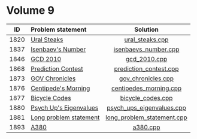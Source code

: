 # Volume 9

|  ID  |     Problem statement      |            Solution            |
|:----:|:---------------------------|:------------------------------:|
| 1820 | [Ural Steaks][]            | [ural_steaks.cpp][]            |
| 1837 | [Isenbaev's Number][]      | [isenbaevs_number.cpp][]       |
| 1846 | [GCD 2010][]               | [gcd_2010.cpp][]               |
| 1868 | [Prediction Contest][]     | [prediction_contest.cpp][]     |
| 1873 | [GOV Chronicles][]         | [gov_chronicles.cpp][]         |
| 1876 | [Centipede's Morning][]    | [centipedes_morning.cpp][]     |
| 1877 | [Bicycle Codes][]          | [bicycle_codes.cpp][]          |
| 1880 | [Psych Up's Eigenvalues][] | [psych_ups_eigenvalues.cpp][]  |
| 1881 | [Long problem statement][] | [long_problem_statement.cpp][] |
| 1893 | [A380][]                   | [a380.cpp][]                   |

[Ural Steaks]:            http://acm.timus.ru/problem.aspx?space=1&num=1820
[Isenbaev's Number]:      http://acm.timus.ru/problem.aspx?space=1&num=1837
[GCD 2010]:               http://acm.timus.ru/problem.aspx?space=1&num=1846
[Prediction Contest]:     http://acm.timus.ru/problem.aspx?space=1&num=1868
[GOV Chronicles]:         http://acm.timus.ru/problem.aspx?space=1&num=1873
[Centipede's Morning]:    http://acm.timus.ru/problem.aspx?space=1&num=1876
[Bicycle Codes]:          http://acm.timus.ru/problem.aspx?space=1&num=1877
[Psych Up's Eigenvalues]: http://acm.timus.ru/problem.aspx?space=1&num=1880
[Long Problem statement]: http://acm.timus.ru/problem.aspx?space=1&num=1881
[A380]:                   http://acm.timus.ru/problem.aspx?space=1&num=1893

[ural_steaks.cpp]:            ural_steaks.cpp
[isenbaevs_number.cpp]:       isenbaevs_number.cpp
[gcd_2010.cpp]:               gcd_2010.cpp
[prediction_contest.cpp]:     prediction_contest.cpp
[gov_chronicles.cpp]:         gov_chronicles.cpp
[centipedes_morning.cpp]:     centipedes_morning.cpp
[bicycle_codes.cpp]:          bicycle_codes.cpp
[psych_ups_eigenvalues.cpp]:  psych_ups_eigenvalues.cpp
[long_problem_statement.cpp]: long_problem_statement.cpp
[a380.cpp]:                   a380.cpp
